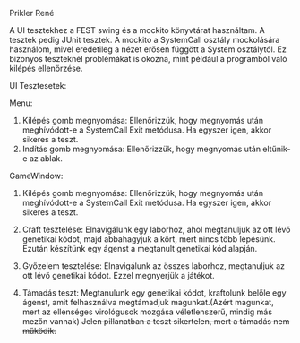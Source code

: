 Prikler René

A UI tesztekhez a FEST swing és a mockito könyvtárat használtam. A tesztek pedig JUnit tesztek.
A mockito a SystemCall osztály mockolására használom, mivel eredetileg a nézet erősen függött a System osztálytól. Ez bizonyos teszteknél problémákat is okozna, mint például a programból való kilépés ellenőrzése.

UI Tesztesetek:

Menu:
1. Kilépés gomb megnyomása: Ellenőrizzük, hogy megnyomás után meghívódott-e a SystemCall Exit metódusa. Ha egyszer igen, akkor sikeres a teszt.
2. Indítás gomb megnyomása: Ellenőrizzük, hogy megnyomás után eltűnik-e az ablak.

GameWindow:
1. Kilépés gomb megnyomása: Ellenőrizzük, hogy megnyomás után meghívódott-e a SystemCall Exit metódusa. Ha egyszer igen, akkor sikeres a teszt.

2. Craft tesztelése: Elnavigálunk egy laborhoz, ahol megtanuljuk az ott lévő genetikai kódot, majd abbahagyjuk a kört, mert nincs több lépésünk. Ezután készítünk egy ágenst a megtanult genetikai kód alapján.

3. Győzelem tesztelése: Elnavigálunk az összes laborhoz, megtanuljuk az ott lévő genetikai kódot. Ezzel megnyerjük a játékot.

4. Támadás teszt: Megtanulunk egy genetikai kódot, kraftolunk belőle egy ágenst, amit felhasználva megtámadjuk magunkat.(Azért magunkat, mert az ellenséges virológusok mozgása véletlenszerű, mindig más mezőn vannak) ~~Jelen pillanatban a teszt sikertelen, mert a támadás nem működik.~~